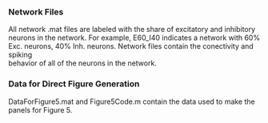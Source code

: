 ### Network Files
All network .mat files are labeled with the share of excitatory and inhibitory neurons in the network.
For example, E60_I40 indicates a network with 60% Exc. neurons, 40% Inh. neurons. Network files contain the conectivity and spiking  
behavior of all of the neurons in the network.

### Data for Direct Figure Generation
DataForFigure5.mat and Figure5Code.m contain the data used to make the panels for Figure 5.

